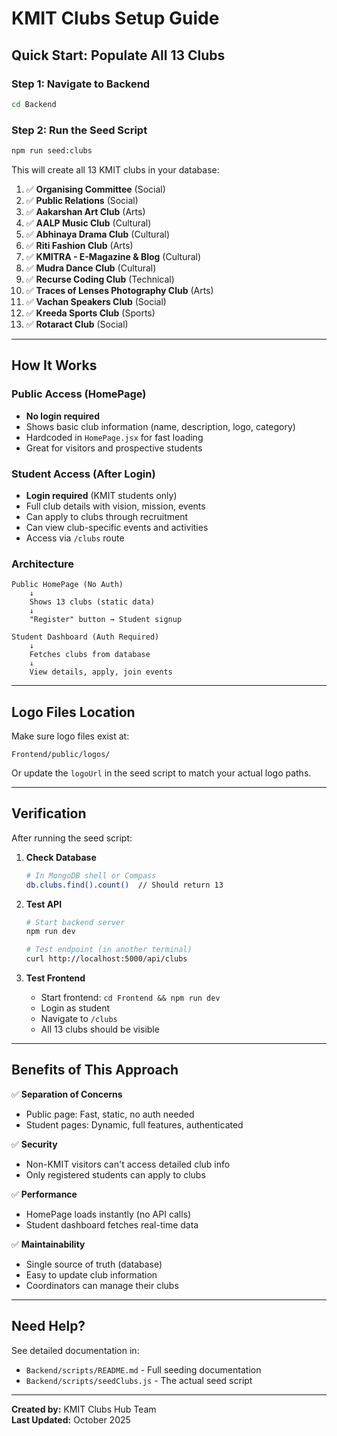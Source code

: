 # KMIT Clubs Setup Guide

## Quick Start: Populate All 13 Clubs

### Step 1: Navigate to Backend
```bash
cd Backend
```

### Step 2: Run the Seed Script
```bash
npm run seed:clubs
```

This will create all 13 KMIT clubs in your database:

1. ✅ **Organising Committee** (Social)
2. ✅ **Public Relations** (Social)
3. ✅ **Aakarshan Art Club** (Arts)
4. ✅ **AALP Music Club** (Cultural)
5. ✅ **Abhinaya Drama Club** (Cultural)
6. ✅ **Riti Fashion Club** (Arts)
7. ✅ **KMITRA - E-Magazine & Blog** (Cultural)
8. ✅ **Mudra Dance Club** (Cultural)
9. ✅ **Recurse Coding Club** (Technical)
10. ✅ **Traces of Lenses Photography Club** (Arts)
11. ✅ **Vachan Speakers Club** (Social)
12. ✅ **Kreeda Sports Club** (Sports)
13. ✅ **Rotaract Club** (Social)

---

## How It Works

### Public Access (HomePage)
- **No login required**
- Shows basic club information (name, description, logo, category)
- Hardcoded in `HomePage.jsx` for fast loading
- Great for visitors and prospective students

### Student Access (After Login)
- **Login required** (KMIT students only)
- Full club details with vision, mission, events
- Can apply to clubs through recruitment
- Can view club-specific events and activities
- Access via `/clubs` route

### Architecture
```
Public HomePage (No Auth)
    ↓
    Shows 13 clubs (static data)
    ↓
    "Register" button → Student signup
    
Student Dashboard (Auth Required)
    ↓
    Fetches clubs from database
    ↓
    View details, apply, join events
```

---

## Logo Files Location

Make sure logo files exist at:
```
Frontend/public/logos/
```

Or update the `logoUrl` in the seed script to match your actual logo paths.

---

## Verification

After running the seed script:

1. **Check Database**
   ```bash
   # In MongoDB shell or Compass
   db.clubs.find().count()  // Should return 13
   ```

2. **Test API**
   ```bash
   # Start backend server
   npm run dev
   
   # Test endpoint (in another terminal)
   curl http://localhost:5000/api/clubs
   ```

3. **Test Frontend**
   - Start frontend: `cd Frontend && npm run dev`
   - Login as student
   - Navigate to `/clubs`
   - All 13 clubs should be visible

---

## Benefits of This Approach

✅ **Separation of Concerns**
- Public page: Fast, static, no auth needed
- Student pages: Dynamic, full features, authenticated

✅ **Security**
- Non-KMIT visitors can't access detailed club info
- Only registered students can apply to clubs

✅ **Performance**
- HomePage loads instantly (no API calls)
- Student dashboard fetches real-time data

✅ **Maintainability**
- Single source of truth (database)
- Easy to update club information
- Coordinators can manage their clubs

---

## Need Help?

See detailed documentation in:
- `Backend/scripts/README.md` - Full seeding documentation
- `Backend/scripts/seedClubs.js` - The actual seed script

---

**Created by:** KMIT Clubs Hub Team  
**Last Updated:** October 2025
